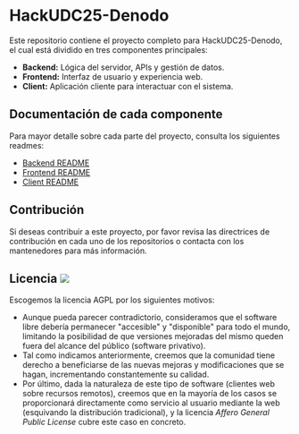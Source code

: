 # HackUDC25-Denodo 

Este repositorio contiene el proyecto completo para HackUDC25-Denodo, el cual está dividido en tres componentes principales:

- **Backend:** Lógica del servidor, APIs y gestión de datos.
- **Frontend:** Interfaz de usuario y experiencia web.
- **Client:** Aplicación cliente para interactuar con el sistema.

## Documentación de cada componente

Para mayor detalle sobre cada parte del proyecto, consulta los siguientes readmes:

- [Backend README](https://github.com/martinge17/HackUDC25-Denodo/blob/main/backend/README.md)
- [Frontend README](https://github.com/martinge17/HackUDC25-Denodo/blob/main/frontend/README.md)
- [Client README](https://github.com/martinge17/HackUDC25-Denodo/blob/main/client/README.md)

## Contribución

Si deseas contribuir a este proyecto, por favor revisa las directrices de contribución en cada uno de los repositorios o contacta con los mantenedores para más información.

## Licencia <img src="https://img.shields.io/github/license/martinge17/HackUDC25-Denodo">

Escogemos la licencia AGPL  por los siguientes motivos:

- Aunque pueda parecer contradictorio, consideramos que el software libre debería permanecer "accesible" y "disponible" para todo el mundo, limitando la posibilidad de que versiones mejoradas del mismo queden fuera del alcance del público (software privativo).
- Tal como indicamos anteriormente, creemos que la comunidad tiene derecho a beneficiarse de las nuevas mejoras y modificaciones que se hagan, incrementando constantemente su calidad.
- Por último, dada la naturaleza de este tipo de software (clientes web sobre recursos remotos), creemos que en la mayoría de los casos se proporcionará directamente como servicio al usuario mediante la web (esquivando la distribución tradicional), y la licencia _Affero General Public License_ cubre este caso en concreto.
